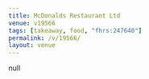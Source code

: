 ```yaml
---
title: McDonalds Restaurant Ltd
venue: v19566
tags: [takeaway, food, "fhrs:247640"]
permalink: /v/19566/
layout: venue
---
```

null